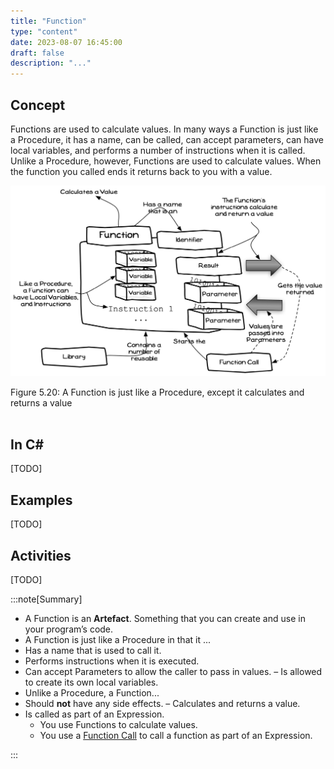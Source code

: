 ```yaml
---
title: "Function"
type: "content"
date: 2023-08-07 16:45:00
draft: false
description: "..."
---
```



## Concept

Functions are used to calculate values. In many ways a Function is just like a Procedure, it has a name, can be called, can accept parameters, can have local variables, and performs a number of instructions when it is called. Unlike a Procedure, however, Functions are used to calculate values. When the function you called ends it returns back to you with a value.

<a id="FigureFunction"></a>

![Figure 5.20 A Function is just like a Procedure, except it calculates and returns a value](./images/storing-and-using-data/function.png "A Function is just like a Procedure, except it calculates and returns a value")

<div class="caption"><span class="caption-figure-nbr">Figure 5.20: </span>A Function is just like a Procedure, except it calculates and returns a value</div> <br/>

## In C#

[TODO]

## Examples

[TODO]

## Activities

[TODO]

:::note[Summary]

- A Function is an **Artefact**. Something that you can create and use in your program’s code.
- A Function is just like a Procedure in that it ...
- Has a name that is used to call it.
- Performs instructions when it is executed.
- Can accept Parameters to allow the caller to pass in values. – Is allowed to create its own local variables.
- Unlike a Procedure, a Function...
- Should **not** have any side effects. – Calculates and returns a value.
- Is called as part of an Expression.
  - You use Functions to calculate values.
  - You use a [Function Call](#function-call) to call a function as part of an Expression.

:::